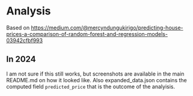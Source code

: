 # Analysis
Based on
https://medium.com/@mercyndungukirigo/predicting-house-prices-a-comparison-of-random-forest-and-regression-models-03942cfbf993

## In 2024
I am not sure if this still works, but screenshots are available in the main README.md on how it looked like.
Also expanded_data.json contains the computed field `predicted_price` that is the outcome of the analyisis.